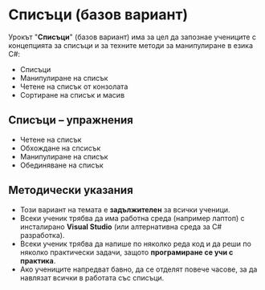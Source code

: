 # Списъци (базов вариант)

Урокът "**Списъци**" (базов вариант) има за цел да запознае учениците с концепцията за списъци и за техните методи за манипулиране в езика C#:
  - Списъци
  - Манипулиране на списък
  - Четене на списък от конзолата
  - Сортиране на списък и масив


## Списъци – упражнения
  - Четене на списък
  - Обхождане на спсисък
  - Манипулиране на списък
  - Обединяване на списък

## Методически указания
  - Този вариант на темата е **задължителен** за всички ученици.
  - Всеки ученик трябва да има работна среда (например лаптоп) с инсталирано **Visual Studio** (или алтернативна среда за C# разработка).
  - Всеки ученик трябва да напише по няколко реда код и да реши по няколко практически задачи, защото **програмиране сe учи с практика**.
  - Ако учениците напредват бавно, да се отделят повече часове, за да навлязат всички в работата със списъци.
